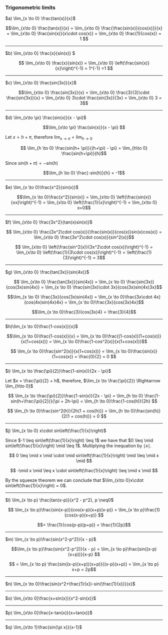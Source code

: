 <h3>Trigonometric limits</h3>

$a) \lim_{x \to 0} \frac{tan(x)}{x}$

$$\lim_{x\to 0} \frac{tan(x)}{x} = \lim_{x\to 0} \frac{\frac{sin(x)}{cos(x)}}{x} = \lim_{x\to 0} \frac{sin(x)}{x\cdot cos(x)} = \lim_{x\to 0} \frac{1}{cos(x)} = 1 $$

---

$b) \lim_{x\to 0} \frac{x}{sin(x)} $

$$ \lim_{x\to 0} \frac{x}{sin(x)} = \lim_{x\to 0} \left(\frac{sin(x)}{x}\right)^{-1} = 1^{-1} =1 $$

---

$c) \lim_{x\to 0} \frac{sin(3x)}{x}$

$$\lim_{x\to 0} \frac{sin(3x)}{x} = \lim_{x\to 0} \frac{3}{3}\cdot \frac{sin(3x)}{x} = \lim_{x\to 0} 3\cdot \frac{sin(3x)}{3x} = \lim_{x\to 0} 3 = 3$$

---

$d) \lim_{x\to \pi} \frac{sin(x)}{x - \pi}$

$$\lim_{x\to \pi} \frac{sin(x)}{x - \pi} $$

Let $x = h + \pi$, therefore $\lim_{x \to \pi} = \lim_{h \to 0}$

$$ \lim_{h \to 0} \frac{sin(h+ \pi)}{(h+\pi) - \pi} = \lim_{h\to 0} \frac{sin(h+\pi)}{h}$$

Since $sin(h+\pi) = -sin(h)$

$$\lim_{h \to 0} \frac{-sin(h)}{h} = -1$$

---

$e) \lim_{x \to 0}\frac{x^2}{sin(x)}$

$$\lim_{x \to 0}\frac{x^2}{sin(x)} = \lim_{x\to 0} \left(\frac{sin(x)}{xx}\right)^{-1} = \lim_{x\to 0} \left(\frac{1}{x}\right)^{-1} = \lim_{x\to 0} x=0$$

---

$f) \lim_{x\to 0} \frac{3x^2}{tan(x)sin(x)}$

$$ \lim_{x\to 0} \frac{3x^2\cdot cos(x)}{\frac{sin(x)}{cos(x)}sin(x)cos(x)} = \lim_{x\to 0} \frac{3x^2\cdot cos(x)}{sin^2(x)}$$

$$ \lim_{x\to 0} \left(\frac{sin^2(x)}{3x^2\cdot cos(x)}\right)^{-1} = \lim_{x\to 0} \left(\frac{1}{3\cdot cos(x)}\right)^{-1} = \left(\frac{1}{3}\right)^{-1} = 3$$

---

$g) \lim_{x\to 0} \frac{tan(3x)}{sin(4x)}$

$$ \lim_{x\to 0} \frac{tan(3x)}{sin(4x)} = \lim_{x \to 0} \frac{sin(3x)}{cos(3x)sin(4x)} = \lim_{x \to 0} \frac{sin(3x)\cdot 3x}{cos(3x)sin(4x)3x}$$

$$\lim_{x \to 0} \frac{3x}{cos(3x)sin(4x)} = \lim_{x \to 0}\frac{3x\cdot 4x}{cos(4x)sin(4x)4x} = \lim_{x \to 0}\frac{3x}{cos(3x)4x}$$

$$\lim_{x \to 0}\frac{3}{cos(3x)4} = \frac{3}{4}$$

---
$h)\lim_{x \to 0}\frac{1-cos(x)}{x}$

$$\lim_{x \to 0}\frac{1-cos(x)}{x} = \lim_{x \to 0}\frac{(1-cos(x))(1+cos(x))}{x(1+cos(x))} = \lim_{x \to 0}\frac{1-cos^2(x)}{x(1+cos(x))}$$

$$ \lim_{x \to 0}\frac{sin^2(x)}{x(1+cos(x))} = \lim_{x \to 0}\frac{sin(x)}{1+cos(x)} = \frac{0}{2} = 0 $$

---

$i) \lim_{x \to \frac{\pi}{2}}\frac{1-sin(x)}{2x - \pi}$

Let $x = \frac{\pi}{2} + h$, therefore, $\lim_{x \to \frac{\pi}{2}} \Rightarrow \lim_{h\to 0}$


$$ \lim_{x \to \frac{\pi}{2}}\frac{1-sin(x)}{2x - \pi} = \lim_{h \to 0} \frac{1-sin(h+\frac{\pi}{2})}{\pi + 2h-\pi} = \lim_{h \to 0}\frac{1-cos(h)}{2h} $$

$$ \lim_{h \to 0}\frac{sin^2(h)}{2h(1 + cos(h))} = \lim_{h \to 0}\frac{sin(h)}{2(1 + cos(h))} = 0 $$

---

$j) \lim_{x \to 0} x\cdot sin\left(\frac{1}{x}\right)$

Since $-1 \leq sin\left(\frac{1}{x}\right) \leq 1$ we have that $0 \leq \mid sin\left(\frac{1}{x}\right) \mid \leq 1$. Multiplying the inequation by $\mid x \mid$.

$$ 0 \leq \mid x \mid \cdot \mid sin\left(\frac{1}{x}\right) \mid \leq \mid x \mid $$

$$ -\mid x \mid \leq x \cdot sin\left(\frac{1}{x}\right) \leq \mid x \mid $$

By the squeeze theorem we can conclude that $\lim_{x\to 0}x\cdot sin\left(\frac{1}{x}\right) = 0$.

---

$l) \lim_{x \to p} \frac{tan(x-p)}{x^2 - p^2}, p \neq0$

$$ \lim_{x \to p}\frac{sin(x-p)}{cos(x-p)(x+p)(x-p)} = \lim_{x \to p}\frac{1}{cos(x-p)(x+p)} $$

$$= \frac{1}{cos(p-p)(p+p)} = \frac{1}{2p}$$

---

$m) \lim_{x \to p}\frac{sin(x^2-p^2)}{x - p}$

$$\lim_{x \to p}\frac{sin(x^2-p^2)}{x - p} = \lim_{x \to p}\frac{sin((x-p)(x+p))}{x-p} $$

$$ = \lim_{x \to p} \frac{sin((x-p)(x+p))(x+p)}{(x-p)(x+p)} = \lim_{x \to p} x+p = 2p$$

---

$n) \lim_{x \to 0}\frac{sin(x^2+\frac{1}{x})-sin(\frac{1}{x})}{x}$

---

$o) \lim_{x\to 0}\frac{x+sin(x)}{x^2-sin(x)}$

---

$p) \lim_{x\to 0}\frac{x-tan(x)}{x+tan(x)}$

---

$q) \lim_{x\to 1}\frac{sin(\pi x)}{x-1}$